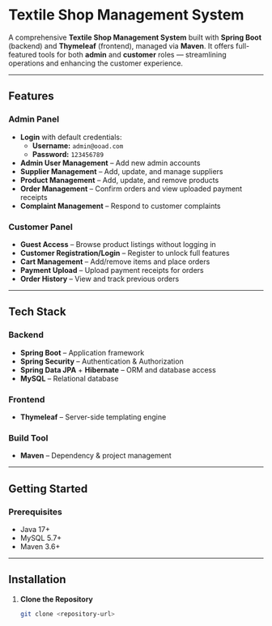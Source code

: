 # Textile Shop Management System

A comprehensive **Textile Shop Management System** built with **Spring Boot** (backend) and **Thymeleaf** (frontend), managed via **Maven**. It offers full-featured tools for both **admin** and **customer** roles — streamlining operations and enhancing the customer experience.

---

## Features

### Admin Panel
- **Login** with default credentials:  
  - **Username:** `admin@ooad.com`  
  - **Password:** `123456789`
- **Admin User Management** – Add new admin accounts
- **Supplier Management** – Add, update, and manage suppliers
- **Product Management** – Add, update, and remove products
- **Order Management** – Confirm orders and view uploaded payment receipts
- **Complaint Management** – Respond to customer complaints

### Customer Panel
- **Guest Access** – Browse product listings without logging in
- **Customer Registration/Login** – Register to unlock full features
- **Cart Management** – Add/remove items and place orders
- **Payment Upload** – Upload payment receipts for orders
- **Order History** – View and track previous orders

---

## Tech Stack

### Backend
- **Spring Boot** – Application framework
- **Spring Security** – Authentication & Authorization
- **Spring Data JPA** + **Hibernate** – ORM and database access
- **MySQL** – Relational database

### Frontend
- **Thymeleaf** – Server-side templating engine

### Build Tool
- **Maven** – Dependency & project management

---

## Getting Started

### Prerequisites
- Java 17+
- MySQL 5.7+
- Maven 3.6+

---

## Installation

1. **Clone the Repository**
    ```bash
   git clone <repository-url>


 